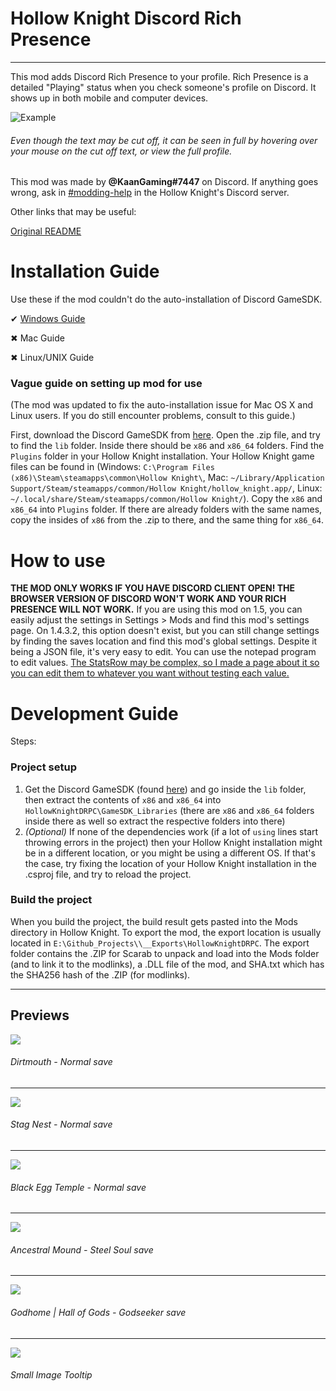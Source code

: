 ﻿



# Hollow Knight Discord Rich Presence

---

This mod adds Discord Rich Presence to your profile. Rich Presence is a detailed "Playing" status when you check someone's profile on Discord. It shows up in both mobile and computer devices.

![Example](https://i.ibb.co/421PW5x/resim-2021-12-17-191656.png)
###### Even though the text may be cut off, it can be seen in full by hovering over your mouse on the cut off text, or view the full profile.

This mod was made by __@KaanGaming#7447__ on Discord.
If anything goes wrong, ask in [#modding-help](https://discord.com/channels/283467363729408000/462200562620825600) in the Hollow Knight's Discord server.

Other links that may be useful:

[Original README](https://github.com/KaanGaming/HollowKnightDRPC/blob/main/ModInstallerReadme.txt)

# Installation Guide
Use these if the mod couldn't do the auto-installation of Discord GameSDK.

✔ [Windows Guide](https://kaangaming.github.io/HollowKnightDRPC/guide/Guide.html)

✖ Mac Guide

✖ Linux/UNIX Guide 

### Vague guide on setting up mod for use
(The mod was updated to fix the auto-installation issue for Mac OS X and Linux users. If you do still encounter problems, consult to this guide.)

First, download the Discord GameSDK from [here](https://discord.com/developers/docs/game-sdk/sdk-starter-guide). Open the .zip file, and try to find the `lib` folder. Inside there should be `x86` and `x86_64` folders. Find the `Plugins` folder in your Hollow Knight installation. Your Hollow Knight game files can be found in (Windows: `C:\Program Files (x86)\Steam\steamapps\common\Hollow Knight\`, Mac: `~/Library/Application Support/Steam/steamapps/common/Hollow Knight/hollow_knight.app/`, Linux: `~/.local/share/Steam/steamapps/common/Hollow Knight/`). Copy the `x86` and `x86_64` into `Plugins` folder. If there are already folders with the same names, copy the insides of `x86` from the .zip to there, and the same thing for `x86_64`.


# How to use
**THE MOD ONLY WORKS IF YOU HAVE DISCORD CLIENT OPEN! THE BROWSER VERSION OF DISCORD WON'T WORK AND YOUR RICH PRESENCE WILL NOT WORK.** If you are using this mod on 1.5, you can easily adjust the settings in Settings > Mods and find this mod's settings page. On 1.4.3.2, this option doesn't exist, but you can still change settings by finding the saves location and find this mod's global settings. Despite it being a JSON file, it's very easy to edit. You can use the notepad program to edit values. [The StatsRow may be complex, so I made a page about it so you can edit them to whatever you want without testing each value.](https://github.com/KaanGaming/HollowKnightDRPC/blob/1.5-mapi-version/StatsRowValues.md)

# Development Guide

Steps:
### Project setup
1. Get the Discord GameSDK (found [here](https://discord.com/developers/docs/game-sdk/sdk-starter-guide)) and go inside the `lib` folder, then extract the contents of `x86` and `x86_64` into `HollowKnightDRPC\GameSDK_Libraries` (there are `x86` and `x86_64` folders inside there as well so extract the respective folders into there)
2. *(Optional)* If none of the dependencies work (if a lot of `using` lines start throwing errors in the project) then your Hollow Knight installation might be in a different location, or you might be using a different OS. If that's the case, try fixing the location of your Hollow Knight installation in the .csproj file, and try to reload the project.

### Build the project
When you build the project, the build result gets pasted into the Mods directory in Hollow Knight. To export the mod, the export location is usually located in `E:\Github_Projects\\__Exports\HollowKnightDRPC`. The export folder contains the .ZIP for Scarab to unpack and load into the Mods folder (and to link it to the modlinks), a .DLL file of the mod, and SHA.txt which has the SHA256 hash of the .ZIP (for modlinks).

---

## Previews

![](https://i.ibb.co/0n08pWj/prev1.png)
###### Dirtmouth - Normal save
---
![](https://i.ibb.co/7z2Yr5C/prev2.png)
###### Stag Nest - Normal save
---
![](https://i.ibb.co/9rYZJ3K/prev3.png)
###### Black Egg Temple - Normal save
---
![](https://i.ibb.co/Z6XXTsF/prev4.png)
###### Ancestral Mound - Steel Soul save
---
![](https://i.ibb.co/Zc1FhMG/prev5.png)
###### Godhome | Hall of Gods - Godseeker save
---
![](https://i.ibb.co/6txKTkq/prev6.png)
###### Small Image Tooltip
